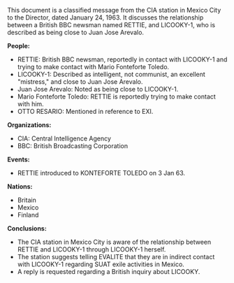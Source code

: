 This document is a classified message from the CIA station in Mexico City to the Director, dated January 24, 1963. It discusses the relationship between a British BBC newsman named RETTIE, and LICOOKY-1, who is described as being close to Juan Jose Arevalo.

**People:**

*   RETTIE: British BBC newsman, reportedly in contact with LICOOKY-1 and trying to make contact with Mario Fonteforte Toledo.
*   LICOOKY-1: Described as intelligent, not communist, an excellent "mistress," and close to Juan Jose Arevalo.
*   Juan Jose Arevalo: Noted as being close to LICOOKY-1.
*   Mario Fonteforte Toledo: RETTIE is reportedly trying to make contact with him.
*   OTTO RESARIO: Mentioned in reference to EXI.

**Organizations:**

*   CIA: Central Intelligence Agency
*   BBC: British Broadcasting Corporation

**Events:**

*   RETTIE introduced to KONTEFORTE TOLEDO on 3 Jan 63.

**Nations:**

*   Britain
*   Mexico
*   Finland

**Conclusions:**

*   The CIA station in Mexico City is aware of the relationship between RETTIE and LICOOKY-1 through LICOOKY-1 herself.
*   The station suggests telling EVALITE that they are in indirect contact with LICOOKY-1 regarding SUAT exile activities in Mexico.
*   A reply is requested regarding a British inquiry about LICOOKY.